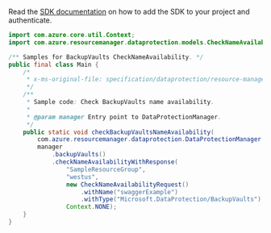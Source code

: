Read the [SDK documentation](https://github.com/Azure/azure-sdk-for-java/blob/azure-resourcemanager-dataprotection_1.0.0-beta.1/sdk/dataprotection/azure-resourcemanager-dataprotection/README.md) on how to add the SDK to your project and authenticate.

```java
import com.azure.core.util.Context;
import com.azure.resourcemanager.dataprotection.models.CheckNameAvailabilityRequest;

/** Samples for BackupVaults CheckNameAvailability. */
public final class Main {
    /*
     * x-ms-original-file: specification/dataprotection/resource-manager/Microsoft.DataProtection/stable/2021-07-01/examples/VaultCRUD/CheckBackupVaultsNameAvailability.json
     */
    /**
     * Sample code: Check BackupVaults name availability.
     *
     * @param manager Entry point to DataProtectionManager.
     */
    public static void checkBackupVaultsNameAvailability(
        com.azure.resourcemanager.dataprotection.DataProtectionManager manager) {
        manager
            .backupVaults()
            .checkNameAvailabilityWithResponse(
                "SampleResourceGroup",
                "westus",
                new CheckNameAvailabilityRequest()
                    .withName("swaggerExample")
                    .withType("Microsoft.DataProtection/BackupVaults"),
                Context.NONE);
    }
}
```
